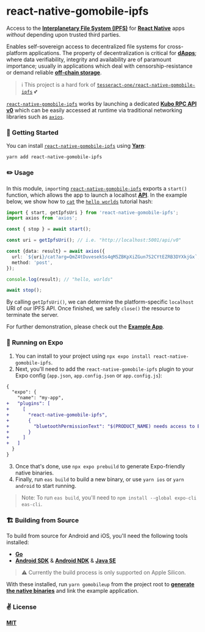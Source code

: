 # react-native-gomobile-ipfs

Access to the [__Interplanetary File System (IPFS)__](https://ipfs.tech/) for [__React Native__](https://reactnative.dev) apps _without_ depending upon trusted third parties.

Enables self-sovereign access to decentralized file systems for cross-platform applications. The property of decentralization is critical for [__dApps__](https://ethereum.org/en/dapps/); where data verifiability, integrity and availability are of paramount importance; usually in applications which deal with censorship-resistance or demand reliable [__off-chain storage__](https://ethereum.org/en/developers/docs/storage/).

> ℹ️ This project is a hard fork of [`tesseract-one/react-native-gomobile-ipfs`](https://github.com/tesseract-one/react-native-gomobile-ipfs) 💕

[`react-native-gomobile-ipfs`](https://github.com/cawfree-react-native-ipfs) works by launching a dedicated [__Kubo RPC API v0__](https://docs.ipfs.tech/reference/kubo/rpc/) which can be easily accessed at runtime via traditional networking libraries such as [`axios`](https://github.com/axios/axios).

### 🚀 Getting Started

You can install [`react-native-gomobile-ipfs`](https://github.com/cawfree/react-native-gomobile-ipfs) using [__Yarn__](https://yarnpkg.com/):

```shell
yarn add react-native-gomobile-ipfs
```

### ✏️ Usage

In this module, `import`ing [`react-native-gomobile-ipfs`](https://github.com/cawfree/react-native-gomobile-ipfs) exports a `start()` function, which allows the app to launch a localhost [__API__](https://docs.ipfs.tech/reference/kubo/rpc/). In the example below, we show how to [`cat`](https://docs.ipfs.tech/reference/kubo/rpc/#api-v0-cat) the [`hello worlds`](https://blog.ipfs.io/0-hello-worlds/) tutorial hash:

```typescript
import { start, getIpfsUri } from 'react-native-gomobile-ipfs';
import axios from 'axios';

const { stop } = await start();

const uri = getIpfsUri(); // i.e. "http://localhost:5001/api/v0"

const {data: result} = await axios({
  url: `${uri}/cat?arg=QmZ4tDuvesekSs4qM5ZBKpXiZGun7S2CYtEZRB3DYXkjGx`,
  method: 'post',
});

console.log(result); // "hello, worlds"

await stop();
```

By calling `getIpfsUri()`, we can determine the platform-specific `localhost` URI of our IPFS API. Once finished, we safely `close()` the resource to terminate the server.

For further demonstration, please check out the [__Example App__](./example/src/App.tsx).

### 📲 Running on Expo

1. You can install to your project using `npx expo install react-native-gomobile-ipfs`.
2. Next, you'll need to add the `react-native-gomobile-ipfs` plugin to your Expo config (`app.json`, `app.config.json` or `app.config.js`):

```diff
{
  "expo": {
    "name": "my-app",
+   "plugins": [
+     [
+       "react-native-gomobile-ipfs",
+       {
+         "bluetoothPermissionText": "$(PRODUCT_NAME) needs access to Bluetooth."
+       }
+     ]
+   ]
  }
}
```
3. Once that's done, use `npx expo prebuild` to generate Expo-friendly native binaries.
4. Finally, run `eas build` to build a new binary, or use `yarn ios` or `yarn android` to start running.

> Note:
> To run `eas build`, you'll need to `npm install --global expo-cli eas-cli`.

### 🏗 Building from Source

To build from source for Android and iOS, you'll need the following tools installed:
- [__Go__](https://go.dev/doc/install)
- [__Android SDK__](https://developer.android.com/sdk) & [__Android NDK__](https://developer.android.com/ndk) & [__Java SE__](https://www.oracle.com/uk/java/technologies/downloads/)

> ⚠️ Currently the build process is only supported on Apple Silicon.

With these installed, run `yarn gomobileup` from the project root to [__generate the native binaries__](./scripts/gomobileup.js) and link the example application.

### ✌️ License

[__MIT__](./LICENSE)
